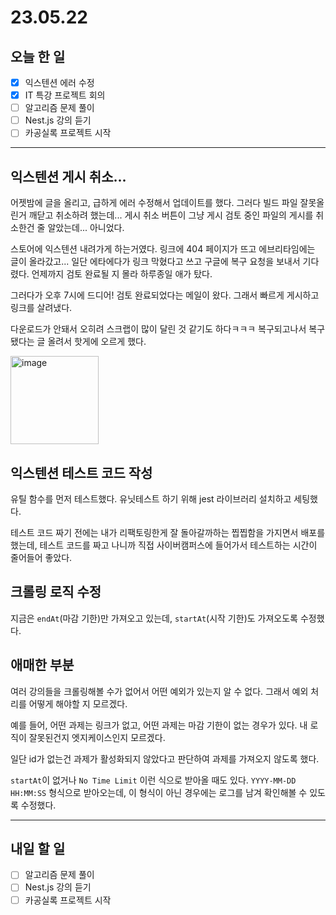 # 23.05.22

## 오늘 한 일

- [x] 익스텐션 에러 수정
- [x] IT 특강 프로젝트 회의
- [ ] 알고리즘 문제 풀이
- [ ] Nest.js 강의 듣기
- [ ] 카공실록 프로젝트 시작

---

## 익스텐션 게시 취소...

어젯밤에 글을 올리고, 급하게 에러 수정해서 업데이트를 했다. 그러다 빌드 파일 잘못올린거 깨닫고 취소하려 했는데... 게시 취소 버튼이 그냥 게시 검토 중인 파일의 게시를 취소한건 줄 알았는데... 아니었다.

스토어에 익스텐션 내려가게 하는거였다. 링크에 404 페이지가 뜨고 에브리타임에는 글이 올라갔고... 일단 에타에다가 링크 막혔다고 쓰고 구글에 복구 요청을 보내서 기다렸다. 언제까지 검토 완료될 지 몰라 하루종일 애가 탔다.

그러다가 오후 7시에 드디어! 검토 완료되었다는 메일이 왔다. 그래서 빠르게 게시하고 링크를 살려냈다.

다운로드가 안돼서 오히려 스크랩이 많이 달린 것 같기도 하다ㅋㅋㅋ 복구되고나서 복구됐다는 글 올려서 핫게에 오르게 했다.

<img width="141" alt="image" src="https://github.com/kangju2000/gachon-extension/assets/23312485/6dbc2240-7384-49f7-9151-7d39710640b4">

## 익스텐션 테스트 코드 작성

유틸 함수를 먼저 테스트했다. 유닛테스트 하기 위해 jest 라이브러리 설치하고 세팅했다.

테스트 코드 짜기 전에는 내가 리팩토링한게 잘 돌아갈까하는 찝찝함을 가지면서 배포를 했는데, 테스트 코드를 짜고 나니까 직접 사이버캠퍼스에 들어가서 테스트하는 시간이 줄어들어 좋았다.

## 크롤링 로직 수정

지금은 `endAt`(마감 기한)만 가져오고 있는데, `startAt`(시작 기한)도 가져오도록 수정했다.

## 애매한 부분

여러 강의들을 크롤링해볼 수가 없어서 어떤 예외가 있는지 알 수 없다. 그래서 예외 처리를 어떻게 해야할 지 모르겠다.

예를 들어, 어떤 과제는 링크가 없고, 어떤 과제는 마감 기한이 없는 경우가 있다. 내 로직이 잘못된건지 엣지케이스인지 모르겠다.

일단 id가 없는건 과제가 활성화되지 않았다고 판단하여 과제를 가져오지 않도록 했다.

`startAt`이 없거나 `No Time Limit` 이런 식으로 받아올 때도 있다. `YYYY-MM-DD HH:MM:SS` 형식으로 받아오는데, 이 형식이 아닌 경우에는 로그를 남겨 확인해볼 수 있도록 수정했다.

---

## 내일 할 일

- [ ] 알고리즘 문제 풀이
- [ ] Nest.js 강의 듣기
- [ ] 카공실록 프로젝트 시작
